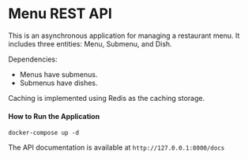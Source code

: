 # Menu REST API

This is an asynchronous application for managing a restaurant menu. It includes three entities: Menu, Submenu, and Dish.

Dependencies:
+ Menus have submenus.
+ Submenus have dishes.

Caching is implemented using Redis as the caching storage.

#### How to Run the Application
```
docker-compose up -d
```

The API documentation is available at ```http://127.0.0.1:8000/docs```